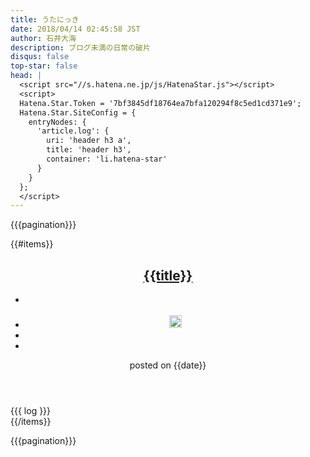 ```yaml
---
title: うたにっき
date: 2018/04/14 02:45:58 JST
author: 石井大海
description: ブログ未満の日常の破片
disqus: false
top-star: false
head: |
  <script src="//s.hatena.ne.jp/js/HatenaStar.js"></script>
  <script>
  Hatena.Star.Token = '7bf3845df18764ea7bfa120294f8c5ed1cd371e9';
  Hatena.Star.SiteConfig = {
    entryNodes: {
      'article.log': {
        uri: 'header h3 a',
        title: 'header h3',
        container: 'li.hatena-star'
      }
    }
  };
  </script>
---
```

{{{pagination}}}

{{#items}}
<article class="log" id="{{ident}}">
<header>
<h2><a href="/logs/{{ident}}.html">{{title}}</a></h2>
<div id="social-{{ident}}">
<i class="fa fa-bookmark" aria-hidden="true"></i>
<ul id="socials-{{ident}}">
<li id="facebook-{{ident}}">
<div class="fb-like" data-href="https://konn-san.com/logs/{{ident}}.html" data-send="false" data-layout="button_count" data-width="450" data-show-faces="true"></div>
<li id="hatena-bookmarks-{{ident}}">
<a href="http://b.hatena.ne.jp/entry/s/konn-san.com/logs/{{ident}}.html" class="hatena-bookmark-button" data-hatena-bookmark-layout="basic-counter" title="このエントリーをはてなブックマークに追加"><img src="https://b.st-hatena.com/images/entry-button/button-only@2x.png" alt="このエントリーをはてなブックマークに追加" width="20" height="20" style="border: none;" /></a><script type="text/javascript" src="https://b.st-hatena.com/js/bookmark_button.js" charset="utf-8" async="async"></script>
<li>
<script src="//apis.google.com/js/plusone.js"></script>
<div class="g-plusone" data-size="standard" data-count="true"></div>
<li class="hatena-star">
</ul>
</div>
<div><i class="fa fa-calendar" aria-hidden="true"></i> posted on {{date}}</div>
</header>
<div class="log-body">
{{{ log }}}
</div>
</article>
{{/items}}

{{{pagination}}}

